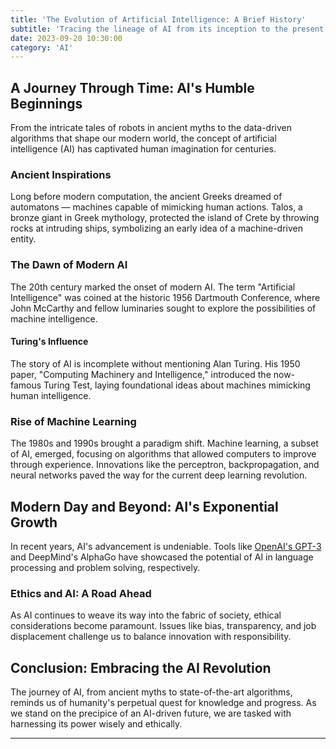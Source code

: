 ```yaml
---
title: 'The Evolution of Artificial Intelligence: A Brief History'
subtitle: 'Tracing the lineage of AI from its inception to the present day'
date: 2023-09-20 10:30:00
category: 'AI'
---
```


## A Journey Through Time: AI's Humble Beginnings

From the intricate tales of robots in ancient myths to the data-driven algorithms that shape our modern world, the concept of artificial intelligence (AI) has captivated human imagination for centuries. 

### Ancient Inspirations

Long before modern computation, the ancient Greeks dreamed of automatons — machines capable of mimicking human actions. Talos, a bronze giant in Greek mythology, protected the island of Crete by throwing rocks at intruding ships, symbolizing an early idea of a machine-driven entity.

### The Dawn of Modern AI

The 20th century marked the onset of modern AI. The term "Artificial Intelligence" was coined at the historic 1956 Dartmouth Conference, where John McCarthy and fellow luminaries sought to explore the possibilities of machine intelligence.

#### Turing's Influence

The story of AI is incomplete without mentioning Alan Turing. His 1950 paper, "Computing Machinery and Intelligence," introduced the now-famous Turing Test, laying foundational ideas about machines mimicking human intelligence.

### Rise of Machine Learning

The 1980s and 1990s brought a paradigm shift. Machine learning, a subset of AI, emerged, focusing on algorithms that allowed computers to improve through experience. Innovations like the perceptron, backpropagation, and neural networks paved the way for the current deep learning revolution.

## Modern Day and Beyond: AI's Exponential Growth

In recent years, AI's advancement is undeniable. Tools like [OpenAI's GPT-3](https://openai.com) and DeepMind's AlphaGo have showcased the potential of AI in language processing and problem solving, respectively.

### Ethics and AI: A Road Ahead

As AI continues to weave its way into the fabric of society, ethical considerations become paramount. Issues like bias, transparency, and job displacement challenge us to balance innovation with responsibility.

## Conclusion: Embracing the AI Revolution

The journey of AI, from ancient myths to state-of-the-art algorithms, reminds us of humanity's perpetual quest for knowledge and progress. As we stand on the precipice of an AI-driven future, we are tasked with harnessing its power wisely and ethically.

---